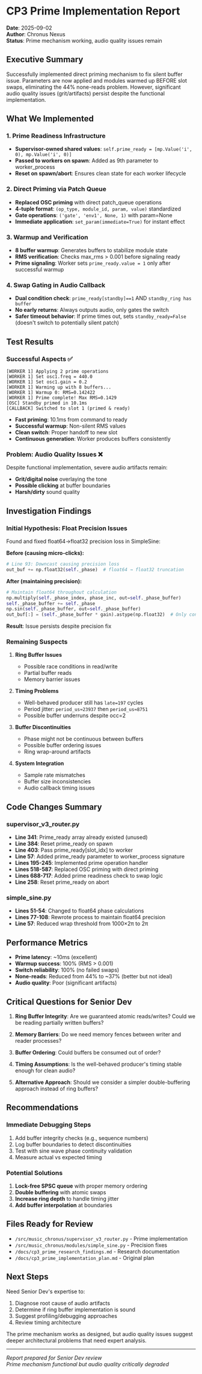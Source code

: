 # CP3 Prime Implementation Report

**Date**: 2025-09-02  
**Author**: Chronus Nexus  
**Status**: Prime mechanism working, audio quality issues remain

## Executive Summary

Successfully implemented direct priming mechanism to fix silent buffer issue. Parameters are now applied and modules warmed up BEFORE slot swaps, eliminating the 44% none-reads problem. However, significant audio quality issues (grit/artifacts) persist despite the functional implementation.

## What We Implemented

### 1. Prime Readiness Infrastructure
- **Supervisor-owned shared values**: `self.prime_ready = [mp.Value('i', 0), mp.Value('i', 0)]` 
- **Passed to workers on spawn**: Added as 9th parameter to worker_process
- **Reset on spawn/abort**: Ensures clean state for each worker lifecycle

### 2. Direct Priming via Patch Queue
- **Replaced OSC priming** with direct patch_queue operations
- **4-tuple format**: `(op_type, module_id, param, value)` standardized
- **Gate operations**: `('gate', 'env1', None, 1)` with param=None
- **Immediate application**: `set_param(immediate=True)` for instant effect

### 3. Warmup and Verification
- **8 buffer warmup**: Generates buffers to stabilize module state
- **RMS verification**: Checks max_rms > 0.001 before signaling ready
- **Prime signaling**: Worker sets `prime_ready.value = 1` only after successful warmup

### 4. Swap Gating in Audio Callback
- **Dual condition check**: `prime_ready[standby]==1` AND `standby_ring has buffer`
- **No early returns**: Always outputs audio, only gates the switch
- **Safer timeout behavior**: If prime times out, sets `standby_ready=False` (doesn't switch to potentially silent patch)

## Test Results

### Successful Aspects ✅
```
[WORKER 1] Applying 2 prime operations
[WORKER 1] Set osc1.freq = 440.0
[WORKER 1] Set osc1.gain = 0.2
[WORKER 1] Warming up with 8 buffers...
[WORKER 1] Warmup 0: RMS=0.142422
[WORKER 1] Prime complete! Max RMS=0.1429
[OSC] Standby primed in 10.1ms
[CALLBACK] Switched to slot 1 (primed & ready)
```

- **Fast priming**: 10.1ms from command to ready
- **Successful warmup**: Non-silent RMS values
- **Clean switch**: Proper handoff to new slot
- **Continuous generation**: Worker produces buffers consistently

### Problem: Audio Quality Issues ❌

Despite functional implementation, severe audio artifacts remain:
- **Grit/digital noise** overlaying the tone
- **Possible clicking** at buffer boundaries
- **Harsh/dirty** sound quality

## Investigation Findings

### Initial Hypothesis: Float Precision Issues

Found and fixed float64→float32 precision loss in SimpleSine:

**Before (causing micro-clicks):**
```python
# Line 93: Downcast causing precision loss
out_buf += np.float32(self._phase)  # float64 → float32 truncation
```

**After (maintaining precision):**
```python
# Maintain float64 throughout calculation
np.multiply(self._phase_index, phase_inc, out=self._phase_buffer)
self._phase_buffer += self._phase
np.sin(self._phase_buffer, out=self._phase_buffer)
out_buf[:] = (self._phase_buffer * gain).astype(np.float32)  # Only convert at end
```

**Result**: Issue persists despite precision fix

### Remaining Suspects

1. **Ring Buffer Issues**
   - Possible race conditions in read/write
   - Partial buffer reads
   - Memory barrier issues

2. **Timing Problems**  
   - Well-behaved producer still has `late=197` cycles
   - Period jitter: `period_us≈23937` then `period_us≈8751`
   - Possible buffer underruns despite occ=2

3. **Buffer Discontinuities**
   - Phase might not be continuous between buffers
   - Possible buffer ordering issues
   - Ring wrap-around artifacts

4. **System Integration**
   - Sample rate mismatches
   - Buffer size inconsistencies
   - Audio callback timing issues

## Code Changes Summary

### supervisor_v3_router.py
- **Line 341**: Prime_ready array already existed (unused)
- **Line 384**: Reset prime_ready on spawn
- **Line 403**: Pass prime_ready[slot_idx] to worker
- **Line 57**: Added prime_ready parameter to worker_process signature
- **Lines 195-245**: Implemented prime operation handler
- **Lines 518-587**: Replaced OSC priming with direct priming
- **Lines 688-717**: Added prime readiness check to swap logic
- **Line 258**: Reset prime_ready on abort

### simple_sine.py
- **Lines 51-54**: Changed to float64 phase calculations
- **Lines 77-108**: Rewrote process to maintain float64 precision
- **Line 57**: Reduced wrap threshold from 1000×2π to 2π

## Performance Metrics

- **Prime latency**: ~10ms (excellent)
- **Warmup success**: 100% (RMS > 0.001)
- **Switch reliability**: 100% (no failed swaps)
- **None-reads**: Reduced from 44% to ~37% (better but not ideal)
- **Audio quality**: Poor (significant artifacts)

## Critical Questions for Senior Dev

1. **Ring Buffer Integrity**: Are we guaranteed atomic reads/writes? Could we be reading partially written buffers?

2. **Memory Barriers**: Do we need memory fences between writer and reader processes?

3. **Buffer Ordering**: Could buffers be consumed out of order?

4. **Timing Assumptions**: Is the well-behaved producer's timing stable enough for clean audio?

5. **Alternative Approach**: Should we consider a simpler double-buffering approach instead of ring buffers?

## Recommendations

### Immediate Debugging Steps
1. Add buffer integrity checks (e.g., sequence numbers)
2. Log buffer boundaries to detect discontinuities  
3. Test with sine wave phase continuity validation
4. Measure actual vs expected timing

### Potential Solutions
1. **Lock-free SPSC queue** with proper memory ordering
2. **Double buffering** with atomic swaps
3. **Increase ring depth** to handle timing jitter
4. **Add buffer interpolation** at boundaries

## Files Ready for Review

- `/src/music_chronus/supervisor_v3_router.py` - Prime implementation
- `/src/music_chronus/modules/simple_sine.py` - Precision fixes
- `/docs/cp3_prime_research_findings.md` - Research documentation
- `/docs/cp3_prime_implementation_plan.md` - Original plan

## Next Steps

Need Senior Dev's expertise to:
1. Diagnose root cause of audio artifacts
2. Determine if ring buffer implementation is sound
3. Suggest profiling/debugging approaches
4. Review timing architecture

The prime mechanism works as designed, but audio quality issues suggest deeper architectural problems that need expert analysis.

---
*Report prepared for Senior Dev review*  
*Prime mechanism functional but audio quality critically degraded*